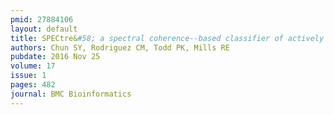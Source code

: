 ```yaml
---
pmid: 27884106
layout: default
title: SPECtre&#58; a spectral coherence--based classifier of actively translated transcripts from ribosome profiling sequence data.
authors: Chun SY, Rodriguez CM, Todd PK, Mills RE
pubdate: 2016 Nov 25
volume: 17
issue: 1
pages: 482
journal: BMC Bioinformatics
---
```

